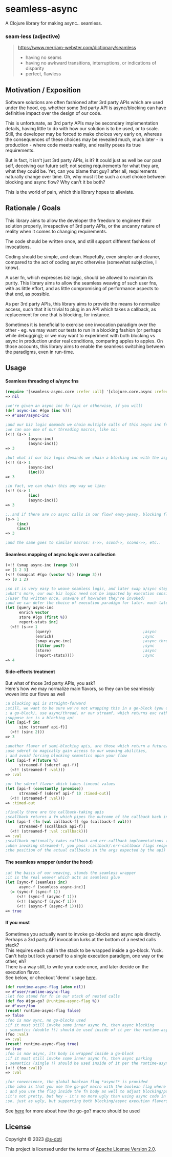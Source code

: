 # seamless-async

A Clojure library for making async.. seamless.

### seam·less (adjective)
> https://www.merriam-webster.com/dictionary/seamless
> - having no seams<br>
> - having no awkward transitions, interruptions, or indications of disparity<br>
> - perfect, flawless

## Motivation / Exposition
Software solutions are often fashioned after 3rd party APIs which are used under 
the hood, eg. whether some 3rd party API is async/blocking can have definitive 
impact over the design of our code.

This is unfortunate, as 3rd party APIs may be secondary implementation details, 
having little to do with how our solution is to be used, or to scale. Still, the 
developer may be forced to make choices very early on, whereas the consequences 
of these choices may be revealed much, much later - in production - where code 
meets reality, and reality poses its true requirements.

But in fact, it isn't just 3rd party APIs, is it? It could just as well be our 
past self, deceiving our future self; not seeing requirements for what they are, 
what they could be. Yet, can you blame that guy? after all, requirements 
naturally change over time. Oh, why must it be such a cruel choice between 
blocking and async flow? Why can't it be both?

This is the world of pain, which this library hopes to alleviate.

## Rationale / Goals
This library aims to allow the developer the freedom to engineer their solution 
properly, irrespective of 3rd party APIs, or the uncanny nature of reality when 
it comes to changing requirements.

The code should be written once, and still support different fashions of 
invocations.

Coding should be simple, and clean. Hopefully, even simpler and cleaner, 
compared to the act of coding async otherwise (somewhat subjective, I know).

A user fn, which expresses biz logic, should be allowed to maintain its purity.
This library aims to allow the seamless weaving of such user fns, with as little 
effort, and as little compromising of performance aspects to that end, as possible.

As per 3rd party APIs, this library aims to provide the means to normalize access, 
such that it is trivial to plug in an API which takes a callback, as replacement 
for one that is blocking, for instance.

Sometimes it is beneficial to exercise one invocation paradigm over the other - 
eg. we may want our tests to run in a blocking fashion (or perhaps while 
debugging); or we may want to experiment with both blocking vs async in production 
under real conditions, comparing apples to apples. On those accounts, this library 
aims to enable the seamless switching between the paradigms, even in run-time.

## Usage

#### Seamless threading of a/sync fns
```clojure
(require '[seamless-async.core :refer :all] '[clojure.core.async :refer [go <!!]])
=> nil

;we're given an async inc fn (api or otherwise, if you will)
(def async-inc #(go (inc %)))
=> #'user/async-inc

;and our biz logic demands we chain multiple calls of this async inc fn
;we can use one of our threading macros, like so:
(<!! (s-> 1
          (async-inc)
          (async-inc)))
=> 3

;but what if our biz logic demands we chain a blocking inc with the async fn?
(<!! (s-> 1
          (async-inc)
          (inc)))
=> 3

;in fact, we can chain this any way we like:
(<!! (s-> 1
          (inc)
          (async-inc)))
=> 3

;..and if there are no async calls in our flow? easy-peasy, blocking flow it is
(s-> 1
     (inc)
     (inc))
=> 3

;and the same goes to similar macros: s->>, scond->, scond->>, etc..
```

#### Seamless mapping of async logic over a collection
```clojure
(<!! (smap async-inc (range 3)))
=> [1 2 3]
(<!! (smapcat #(go (vector %)) (range 3)))
=> (0 1 2)

;so it is very easy to weave seamless logic, and later swap a/sync steps to our hearts content
;what's more, our own biz logic need not be impacted by execution considerations
;(user fns written once, unaware of how/when they're invoked)
;and we can defer the choice of execution paradigm for later. much later
(let [query async-inc
      enrich vector
      store #(go (first %))
      report-stats inc]
  (<!! (s->> 1
             (query)                                        ;async
             (enrich)                                       ;sync
             (smap async-inc)                               ;async through and through
             (filter pos?)                                  ;sync
             (store)                                        ;async
             (report-stats))))                              ;sync
=> 4
```

#### Side-effects treatment
But what of those 3rd party APIs, you ask?<br>
Here's how we may normalize main flavors, so they can be seamlessly woven into our flows as well
```clojure
;a blocking api is straight-forward
;still, we want to be sure we're not wrapping this in a go-block (you don't want to block inside 
; a go-block), use async/thread, or our streamf, which returns exc rather than nil on error
;suppose inc is a blocking api
(let [api-f inc
      sinc (streamf api-f)]
  (<!! (sinc 2)))
=> 3

;another flavor of semi-blocking apis, are those which return a future/promise
;use sderef to magically gain access to our weaving abilities, 
; and avoid forcing blocking semantics upon your flow
(let [api-f #(future %)
      streamed-f (sderef api-f)]
  (<!! (streamed-f :val)))
=> :val

;or the sderef flavor which takes timeout values
(let [api-f (constantly (promise))
      streamed-f (sderef api-f 10 :timed-out)]
  (<!! (streamed-f :val)))
=> :timed-out

;finally there are the callback-taking apis
;scallback returns a fn which pipes the outcome of the callback back into our hands
(let [api-f (fn [val callback-f] (go (callback-f val)))
      streamed-f (scallback api-f)]
  (<!! (streamed-f :val :callback)))
=> :val
;scallback optionally takes callback and err-callback implementations (default: identity)
;when invoking streamed-f, you pass :callback/:err-callback flags respectively (to flag 
;the position of the actual callbacks in the args expected by the api) 
```

#### The seamless wrapper (under the hood)
```clojure
;at the basis of our weaving, stands the seamless wrapper
;it is the real weaver which acts as seamless glue
(let [sync-f (seamless inc)
      async-f (seamless async-inc)]
  (= (sync-f (sync-f 1))
     (<!! (sync-f (async-f 1)))
     (<!! (async-f (sync-f 1)))
     (<!! (async-f (async-f 1)))))
=> true
```

#### If you must
Sometimes you actually want to invoke go-blocks and async apis directly.<br>
Perhaps a 3rd party API invocation lurks at the bottom of a nested calls stack?<br>
This requires each call in the stack to be wrapped inside a go-block. Yuck.<br>
Can't help but lock yourself to a single execution paradigm, one way or the other, eh?<br>
There is a way still, to write your code once, and later decide on the execution flavor.<br>
See below, or checkout 'demo' usage [here](test/seamless_async/t_demo.clj).
```clojure
(def runtime-async-flag (atom nil))
=> #'user/runtime-async-flag
;let foo stand for fn in our stack of nested calls
(def foo #(go-go? @runtime-async-flag %))
=> #'user/foo
(reset! runtime-async-flag false)
=> false
;foo is now sync, no go-blocks used
;if it must still invoke some inner async fn, then async blocking
; semantics (double !!) should be used inside of it per the runtime-async-flag
(foo :val)
=> :val
(reset! runtime-async-flag true)
=> true
;foo is now async, its body is wrapped inside a go-block
;if it must still invoke some inner async fn, then async parking
; semantics (single !) should be used inside of it per the runtime-async-flag
(<!! (foo :val))
=> :val

;for convenience, the global boolean flag *async?* is provided
;the idea is that you use the go-go? macro with the boolean flag where you must,
; and you use the flag inside the fn body as well to adjust blocking/parking semantics.
;it's not pretty, but hey - it's no more ugly than using async code in the first place!
;so, just as ugly, but supporting both blocking/async execution flavors
```
See [here](test/seamless_async/t_demo.clj) for more about how the go-go? macro should be used
## License

Copyright © 2023 [@s-doti](https://github.com/s-doti)

This project is licensed under the terms of [Apache License Version 2.0](http://www.apache.org/licenses/LICENSE-2.0.html).
